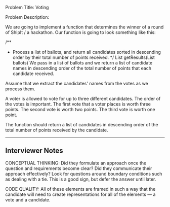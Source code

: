 Problem Title: Voting

Problem Description:

We are going to implement a function that determines the winner of a round of ShipIt / a hackathon. Our function is going to look something like this:

/**
* Process a list of ballots, and return all candidates sorted in descending order by their total number of points received.
  */
  List<String> getResults(List<Ballot> ballots)
  We pass in a list of ballots and we return a list of candidate names in descending order of the total number of points that each candidate received.

Assume that we extract the candidates' names from the votes as we process them.

A voter is allowed to vote for up to three different candidates. The order of the votes is important. The first vote that a voter places is worth three points. The second vote is worth two points. The third vote is worth one point.

The function should return a list of candidates in descending order of the total number of points received by the candidate.

---------------------
Interviewer Notes
-------------------------

CONCEPTUAL THINKING: Did they formulate an approach once the question and requirements become clear? Did they communicate their approach effectively?
Look for questions around boundary conditions such as dealing with a tie. This is a good sign, but defer the answer until later.

CODE QUALITY: All of these elements are framed in such a way that the candidate will need to create representations for all of the elements —
a vote and a candidate.



